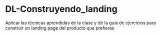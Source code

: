 # DL-Construyendo_landing
Aplicar las técnicas aprendidas de la clase y de la guía de ejercicios para construir un landing page del producto que prefieras
